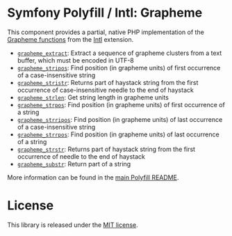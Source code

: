 # Symfony Polyfill / Intl: Grapheme

This component provides a partial, native PHP implementation of the
[Grapheme functions](https://php.net/intl.grapheme) from the
[Intl](https://php.net/intl) extension.

- [`grapheme_extract`](https://php.net/grapheme_extract): Extract a sequence of grapheme
  clusters from a text buffer, which must be encoded in UTF-8
- [`grapheme_stripos`](https://php.net/grapheme_stripos): Find position (in grapheme units)
  of first occurrence of a case-insensitive string
- [`grapheme_stristr`](https://php.net/grapheme_stristr): Returns part of haystack string
  from the first occurrence of case-insensitive needle to the end of haystack
- [`grapheme_strlen`](https://php.net/grapheme_strlen): Get string length in grapheme units
- [`grapheme_strpos`](https://php.net/grapheme_strpos): Find position (in grapheme units)
  of first occurrence of a string
- [`grapheme_strripos`](https://php.net/grapheme_strripos): Find position (in grapheme units)
  of last occurrence of a case-insensitive string
- [`grapheme_strrpos`](https://php.net/grapheme_strrpos): Find position (in grapheme units)
  of last occurrence of a string
- [`grapheme_strstr`](https://php.net/grapheme_strstr): Returns part of haystack string from
  the first occurrence of needle to the end of haystack
- [`grapheme_substr`](https://php.net/grapheme_substr): Return part of a string

More information can be found in the
[main Polyfill README](https://github.com/symfony/polyfill/blob/main/README.md).

# License

This library is released under the [MIT license](LICENSE).
